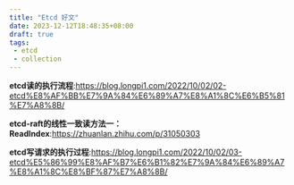 ```yaml
---
title: "Etcd 好文"
date: 2023-12-12T18:48:35+08:00
draft: true
tags:
 - etcd
 - collection
---
```


**etcd读的执行流程**:https://blog.longpi1.com/2022/10/02/02-etcd%E8%AF%BB%E7%9A%84%E6%89%A7%E8%A1%8C%E6%B5%81%E7%A8%8B/

**etcd-raft的线性一致读方法一：ReadIndex**:https://zhuanlan.zhihu.com/p/31050303

**etcd写请求的执行过程**:https://blog.longpi1.com/2022/10/02/03-etcd%E5%86%99%E8%AF%B7%E6%B1%82%E7%9A%84%E6%89%A7%E8%A1%8C%E8%BF%87%E7%A8%8B/
